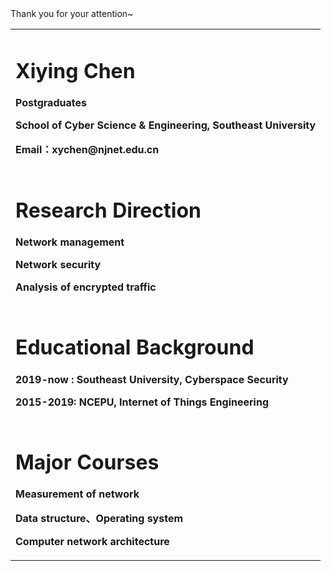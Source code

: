 <table border="0">
  <tr>
    <td width="100%">
      <h1>Xiying Chen</h1>
      <p><b>Postgraduates</b></p>
      <p><b>School of Cyber Science & Engineering, Southeast University</b></p>
      <p><b>Email：xychen@njnet.edu.cn</b></p>      
    </td>       
  </tr>
  <tr>
  <td width="100%">
      <h1> Research Direction</h1>  
      <p><b>Network management</b></p>
      <p><b>Network security</b></p>
      <p><b>Analysis of encrypted traffic</b></p>      
    </td> 
  </tr>
  <tr>
    <td width="100%">
      <h1> Educational Background</h1>      
      <p><b>2019-now :     Southeast University,   Cyberspace Security</b></p>
      <p><b>2015-2019:     NCEPU,                  Internet of Things Engineering</b></p>
    </td> 
 </tr>
  <tr>
    <td width="100%">
      <h1>Major Courses</h1>
      <p><b>Measurement of  network</b></p>
      <p><b>Data structure、Operating system</b></p>
      <p><b>Computer network architecture</b></p>      
    </td>       
  </tr> 
Thank you for your attention~

</table>

